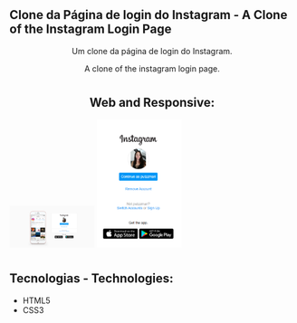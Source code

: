 # <h2>Clone da Página de login do Instagram - A Clone of the Instagram Login Page</h2>

<p align="center">Um clone da página de login do Instagram.</p>
<p align="center">A clone of the instagram login page.</p>

# <h2 align="center">Web and Responsive:</h2>

<div display="flex" justify-content="center" align-items="center">
  <img src="https://github.com/dev-mariana/clone-instagram-login-page/blob/main/img/web.PNG" width="150"> 
  <img src="https://github.com/dev-mariana/clone-instagram-login-page/blob/main/img/mobile.PNG" width="150">
</div>

# <h2>Tecnologias - Technologies:</h2>

* HTML5
* CSS3
